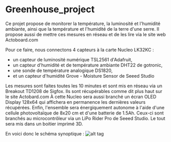 # Greenhouse_project
Ce projet propose de monitorer la température, la luminosité et l'humidité ambiante, ainsi que la température et l'humidité de la terre d'une serre. Il propose aussi de mettre ces mesures en réseau et de les lire via le site web Actoboard.com

Pour ce faire, nous connectons 4 capteurs à la carte Nucleo LK32KC :
  - un capteur de luminosité numérique TSL2561 d'Adafruit,
  - un capteur d'humidité et de température ambiante DHT22 de gotronic,
  - une sonde de température analogique DS1820,
  - et un capteur d'humidité Grove - Moisture Sensor de Seeed Studio

Les mesures sont faites toutes les 10 minutes et sont mis en réseau via un Breakout TD1208 de Sigfox. Ils sont récupérables comme dit plus haut sur le site Actobard.com
À cette Nucleo sera aussi branché un écran OLED Display 128x64 qui affichera en permanence les dernières valeurs récupérées.
Enfin, l'ensemble sera énergiquement autonome à l'aide d'une cellule photovoltaïque de 8x20 cm et d'une batterie de 1.5Ah. Ceux-ci sont branchés au microcontrôleur via un LiPo Rider Pro de Seeed Studio.
Le tout sera mis dans un boitier imprimé 3D. 

En voici donc le schéma synoptique :
![alt tag](https://user-images.githubusercontent.com/22792781/35197159-e7b649e0-fedb-11e7-82ea-f0fbacf0a8a4.png)


